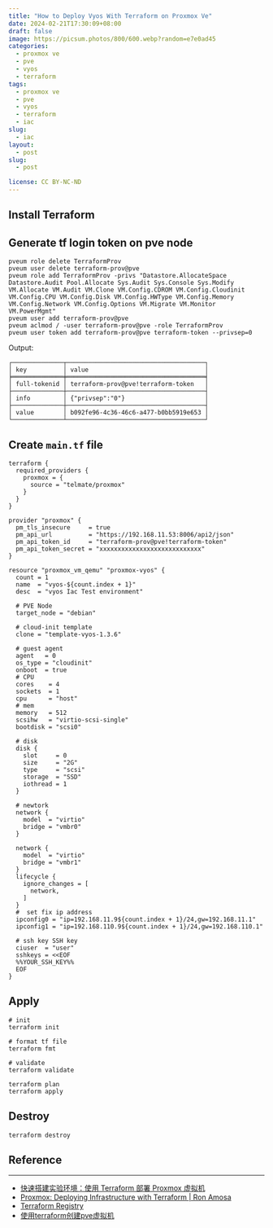 ```yaml
---
title: "How to Deploy Vyos With Terraform on Proxmox Ve"
date: 2024-02-21T17:30:09+08:00
draft: false
image: https://picsum.photos/800/600.webp?random=e7e0ad45
categories:
  - proxmox ve
  - pve
  - vyos
  - terraform
tags:
  - proxmox ve
  - pve
  - vyos
  - terraform
  - iac
slug:
  - iac
layout: 
  - post
slug: 
  - post

license: CC BY-NC-ND
---
```


## Install Terraform 




## Generate tf login token on pve node

```shell
pveum role delete TerraformProv
pveum user delete terraform-prov@pve
pveum role add TerraformProv -privs "Datastore.AllocateSpace Datastore.Audit Pool.Allocate Sys.Audit Sys.Console Sys.Modify VM.Allocate VM.Audit VM.Clone VM.Config.CDROM VM.Config.Cloudinit VM.Config.CPU VM.Config.Disk VM.Config.HWType VM.Config.Memory VM.Config.Network VM.Config.Options VM.Migrate VM.Monitor VM.PowerMgmt"
pveum user add terraform-prov@pve
pveum aclmod / -user terraform-prov@pve -role TerraformProv
pveum user token add terraform-prov@pve terraform-token --privsep=0
```
Output:
```
┌──────────────┬──────────────────────────────────────┐
│ key          │ value                                │
╞══════════════╪══════════════════════════════════════╡
│ full-tokenid │ terraform-prov@pve!terraform-token   │
├──────────────┼──────────────────────────────────────┤
│ info         │ {"privsep":"0"}                      │
├──────────────┼──────────────────────────────────────┤
│ value        │ b092fe96-4c36-46c6-a477-b0bb5919e653 │
└──────────────┴──────────────────────────────────────┘
```

## Create `main.tf` file

```shell
terraform {
  required_providers {
    proxmox = {
      source = "telmate/proxmox"
    }
  }
}

provider "proxmox" {
  pm_tls_insecure     = true
  pm_api_url          = "https://192.168.11.53:8006/api2/json"
  pm_api_token_id     = "terraform-prov@pve!terraform-token"
  pm_api_token_secret = "xxxxxxxxxxxxxxxxxxxxxxxxxxxx"
}

resource "proxmox_vm_qemu" "proxmox-vyos" {
  count = 1
  name  = "vyos-${count.index + 1}"
  desc  = "vyos Iac Test environment"

  # PVE Node
  target_node = "debian"

  # cloud-init template
  clone = "template-vyos-1.3.6"

  # guest agent
  agent   = 0
  os_type = "cloudinit"
  onboot  = true
  # CPU
  cores    = 4
  sockets  = 1
  cpu      = "host"
  # mem
  memory   = 512
  scsihw   = "virtio-scsi-single"
  bootdisk = "scsi0"

  # disk 
  disk {
    slot     = 0
    size     = "2G"
    type     = "scsi"
    storage  = "SSD"
    iothread = 1
  }

  # newtork
  network {
    model  = "virtio"
    bridge = "vmbr0"
  }

  network {
    model  = "virtio"
    bridge = "vmbr1"
  }
  lifecycle {
    ignore_changes = [
      network,
    ]
  }
  #  set fix ip address
  ipconfig0 = "ip=192.168.11.9${count.index + 1}/24,gw=192.168.11.1"
  ipconfig1 = "ip=192.168.110.9${count.index + 1}/24,gw=192.168.110.1"

  # ssh key SSH key
  ciuser  = "user"
  sshkeys = <<EOF
  %%YOUR_SSH_KEY%%
  EOF
}
```

##  Apply

```shell
# init
terraform init

# format tf file
terraform fmt

# validate
terraform validate

terraform plan
terraform apply
```

## Destroy

```shell
terraform destroy
```


## Reference
---
  - [快速搭建实验环境：使用 Terraform 部署 Proxmox 虚拟机](https://atbug.com/deploy-vm-on-proxmox-with-terraform/)
  - [Proxmox: Deploying Infrastructure with Terraform | Ron Amosa](https://ronamosa.io/docs/engineer/LAB/proxmox-terraform/)
  - [Terraform Registry](https://registry.terraform.io/providers/Telmate/proxmox/latest/docs#enable-debug-mode-in-proxmox-api-go)
  - [使用terraform创建pve虚拟机](https://www.bboy.app/2023/08/14/%E4%BD%BF%E7%94%A8terraform%E5%88%9B%E5%BB%BApve%E8%99%9A%E6%8B%9F%E6%9C%BA/)